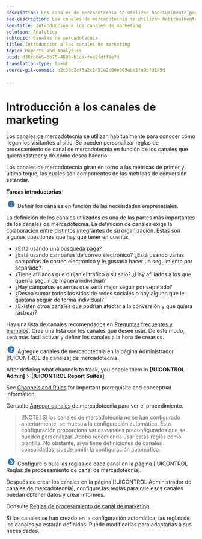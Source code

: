 ```yaml
---
description: Los canales de mercadotecnia se utilizan habitualmente para conocer cómo llegan los visitantes al sitio. Se pueden personalizar reglas de procesamiento de canal de mercadotecnia en función de los canales que quiera rastrear y de cómo desea hacerlo.
seo-description: Los canales de mercadotecnia se utilizan habitualmente para conocer cómo llegan los visitantes al sitio. Se pueden personalizar reglas de procesamiento de canal de mercadotecnia en función de los canales que quiera rastrear y de cómo desea hacerlo.
seo-title: Introducción a los canales de marketing
solution: Analytics
subtopic: Canales de mercadotecnia
title: Introducción a los canales de marketing
topic: Reports and Analytics
uuid: d38cb0e5-0b75-4690-b1da-fea2fdff9e7d
translation-type: tm+mt
source-git-commit: a2c38c2cf3a2c1451e2c60e003ebe1fa9bfd145d

---
```



# Introducción a los canales de marketing

Los canales de mercadotecnia se utilizan habitualmente para conocer cómo llegan los visitantes al sitio. Se pueden personalizar reglas de procesamiento de canal de mercadotecnia en función de los canales que quiera rastrear y de cómo desea hacerlo.

Los canales de mercadotecnia giran en torno a las métricas de primer y último toque, las cuales son componentes de las métricas de conversión estándar.

**Tareas introductorias**

![](assets/step1_icon.png) Definir los canales en función de las necesidades empresariales.

La definición de los canales utilizados es una de las partes más importantes de los canales de mercadotecnia. La definición de canales exige la colaboración entre distintos integrantes de su organización. Estas son algunas cuestiones que hay que tener en cuenta:

* ¿Está usando una búsqueda paga?
* ¿Está usando campañas de correo electrónico? ¿Está usando varias campañas de correo electrónico y le gustaría hacer un seguimiento por separado?
* ¿Tiene afiliados que dirijan el tráfico a su sitio? ¿Hay afiliados a los que querría seguir de manera individual?
* ¿Hay campañas externas que sería mejor seguir por separado?
* ¿Desea sumar todos los sitios de redes sociales o hay alguno que le gustaría seguir de forma individual?
* ¿Existen otros canales que podrían afectar a la conversión y que quiera rastrear?

Hay una lista de canales recomendados en [Preguntas frecuentes y ejemplos](../../components/c-marketing-channels/c-faq.md#concept_72CE3270AC264DB2A64BCB3E4B0D9C44). Cree una lista con los canales que desee usar. De este modo, será más fácil activar y definir los canales a la hora de crearlos.

![](assets/step2_icon.png) Agregue canales de mercadotecnia en la página Administrador [!UICONTROL de canales] de mercadotecnia.

After defining what channels to track, you enable them in **[!UICONTROL Admin]** &gt; **[!UICONTROL Report Suites]**.

See [Channels and Rules](../../components/c-marketing-channels/c-channels-rules.md#concept_C832E652974F419C82A4FAD9076C3197) for important prerequisite and conceptual information.

Consulte [Agregar canales](../../components/c-marketing-channels/c-channels.md#task_98C9D3F5DBBC4B198E0A9ED4D3891E03) de mercadotecnia para ver el procedimiento.

> [!NOTE] Si los canales de mercadotecnia no se han configurado anteriormente, se muestra la configuración [](../../components/c-marketing-channels/c-channel-autosetup.md#concept_2EC91690B4F94889ADE935AB69B9025D) automática. Esta configuración proporciona varios canales preconfigurados que se pueden personalizar. Adobe recomienda usar estas reglas como plantilla. No obstante, si ya tiene definiciones de canales consolidadas, puede omitir la configuración automática.

![](assets/step3_icon.png) Configure o pula las reglas de cada canal en la página [!UICONTROL Reglas de procesamiento de canal de mercadotecnia].

Después de crear los canales en la página [!UICONTROL Administrador de canales de mercadotecnia], configure las reglas para que esos canales puedan obtener datos y crear informes.

Consulte [Reglas de procesamiento de canal de marketing](../../components/c-marketing-channels/c-rules.md#concept_9ADC8D3AA4C84288ACC6D441D4036646).

Si los canales se han creado en la configuración automática, las reglas de los canales ya estarán definidas. Puede modificarlas para adaptarlas a sus necesidades.
